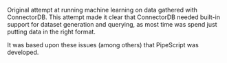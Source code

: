Original attempt at running machine learning on data gathered with ConnectorDB. This attempt made it clear that ConnectorDB needed built-in support for dataset generation and querying, as most time was spend just putting data in the right format.

It was based upon these issues (among others) that PipeScript was developed.
